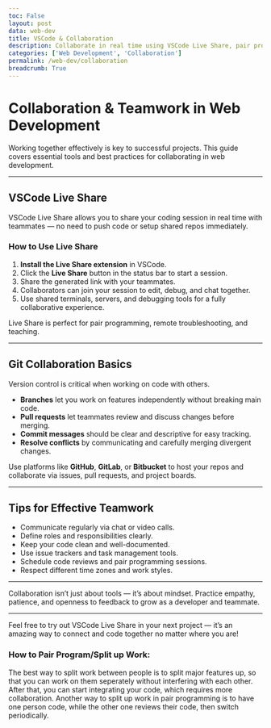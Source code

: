 ```yaml
---
toc: False
layout: post
data: web-dev
title: VSCode & Collaboration
description: Collaborate in real time using VSCode Live Share, pair programming techniques, and effective version control to work like professional dev teams.
categories: ['Web Development', 'Collaboration']
permalink: /web-dev/collaboration
breadcrumb: True
---
```


# Collaboration & Teamwork in Web Development

Working together effectively is key to successful projects. This guide covers essential tools and best practices for collaborating in web development.

---

## VSCode Live Share

VSCode Live Share allows you to share your coding session in real time with teammates — no need to push code or setup shared repos immediately.

### How to Use Live Share

1. **Install the Live Share extension** in VSCode.  
2. Click the **Live Share** button in the status bar to start a session.  
3. Share the generated link with your teammates.  
4. Collaborators can join your session to edit, debug, and chat together.  
5. Use shared terminals, servers, and debugging tools for a fully collaborative experience.

Live Share is perfect for pair programming, remote troubleshooting, and teaching.

---

## Git Collaboration Basics

Version control is critical when working on code with others.

- **Branches** let you work on features independently without breaking main code.  
- **Pull requests** let teammates review and discuss changes before merging.  
- **Commit messages** should be clear and descriptive for easy tracking.  
- **Resolve conflicts** by communicating and carefully merging divergent changes.

Use platforms like **GitHub**, **GitLab**, or **Bitbucket** to host your repos and collaborate via issues, pull requests, and project boards.

---

## Tips for Effective Teamwork

- Communicate regularly via chat or video calls.  
- Define roles and responsibilities clearly.  
- Keep your code clean and well-documented.  
- Use issue trackers and task management tools.  
- Schedule code reviews and pair programming sessions.  
- Respect different time zones and work styles.

---

Collaboration isn’t just about tools — it’s about mindset. Practice empathy, patience, and openness to feedback to grow as a developer and teammate.

---

Feel free to try out VSCode Live Share in your next project — it’s an amazing way to connect and code together no matter where you are!


### How to Pair Program/Split up Work: 
The best way to split work between people is to split major features up, so that you can work on them seperately without interfering with each other. After that, you can start integrating your code, which requires more collaboration. Another way to split up work in pair programming is to have one person code, while the other one reviews their code, then switch periodically. 

